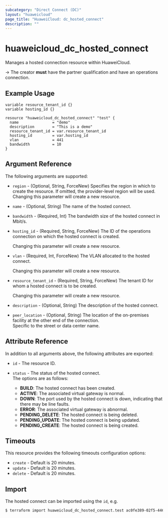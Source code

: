 ```yaml
---
subcategory: "Direct Connect (DC)"
layout: "huaweicloud"
page_title: "HuaweiCloud: dc_hosted_connect"
description: ""
---
```


# huaweicloud_dc_hosted_connect

Manages a hosted connection resource within HuaweiCloud.

-> The creator **must** have the partner qualification and have an operations connection.

## Example Usage

```hcl
variable resource_tenant_id {}
variable hosting_id {}

resource "huaweicloud_dc_hosted_connect" "test" {
  name               = "demo"
  description        = "This is a demo"
  resource_tenant_id = var.resource_tenant_id
  hosting_id         = var.hosting_id
  vlan               = 441
  bandwidth          = 10
}
```

## Argument Reference

The following arguments are supported:

* `region` - (Optional, String, ForceNew) Specifies the region in which to create the resource.
  If omitted, the provider-level region will be used. Changing this parameter will create a new resource.

* `name` - (Optional, String) The name of the hosted connect.

* `bandwidth` - (Required, Int) The bandwidth size of the hosted connect in Mbit/s.

* `hosting_id` - (Required, String, ForceNew) The ID of the operations connection on which the hosted connect is created.

  Changing this parameter will create a new resource.

* `vlan` - (Required, Int, ForceNew) The VLAN allocated to the hosted connect.

  Changing this parameter will create a new resource.

* `resource_tenant_id` - (Required, String, ForceNew) The tenant ID for whom a hosted connect is to be created.

  Changing this parameter will create a new resource.

* `description` - (Optional, String) The description of the hosted connect.

* `peer_location` - (Optional, String) The location of the on-premises facility at the other end of the connection.  
  Specific to the street or data center name.

## Attribute Reference

In addition to all arguments above, the following attributes are exported:

* `id` - The resource ID.

* `status` - The status of the hosted connect.  
  The options are as follows:
  + **BUILD**: The hosted connect has been created.
  + **ACTIVE**: The associated virtual gateway is normal.
  + **DOWN**: The port used by the hosted connect is down, indicating that there may be line faults.
  + **ERROR**: The associated virtual gateway is abnormal.
  + **PENDING_DELETE**: The hosted connect is being deleted.
  + **PENDING_UPDATE**: The hosted connect is being updated.
  + **PENDING_CREATE**: The hosted connect is being created.

## Timeouts

This resource provides the following timeouts configuration options:

* `create` - Default is 20 minutes.
* `update` - Default is 20 minutes.
* `delete` - Default is 20 minutes.

## Import

The hosted connect can be imported using the `id`, e.g.

```bash
$ terraform import huaweicloud_dc_hosted_connect.test ac0fe389-02f5-4463-9647-58bbb3d21fed
```
